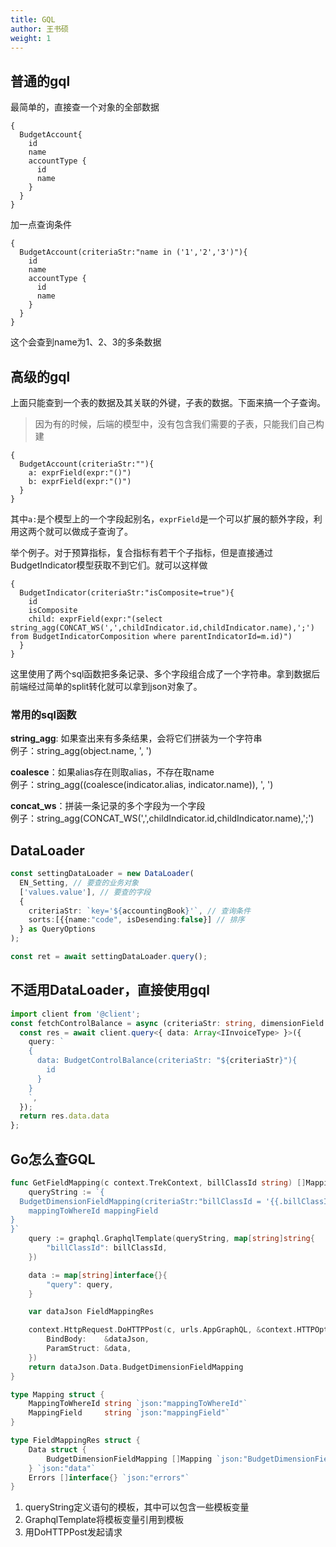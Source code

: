 ```yaml
---
title: GQL
author: 王书硕
weight: 1
---
```

## 普通的gql
最简单的，直接查一个对象的全部数据
```
{
  BudgetAccount{
    id
    name
    accountType {
      id
      name
    }
  }
}
```

加一点查询条件
```
{
  BudgetAccount(criteriaStr:"name in ('1','2','3')"){
    id
    name
    accountType {
      id
      name
    }
  }
}
```
这个会查到name为1、2、3的多条数据

## 高级的gql
上面只能查到一个表的数据及其关联的外键，子表的数据。下面来搞一个子查询。
> 因为有的时候，后端的模型中，没有包含我们需要的子表，只能我们自己构建
```
{
  BudgetAccount(criteriaStr:""){
    a: exprField(expr:"()")
    b: exprField(expr:"()")
  }
}
```
其中`a:`是个模型上的一个字段起别名，`exprField`是一个可以扩展的额外字段，利用这两个就可以做成子查询了。

举个例子。对于预算指标，复合指标有若干个子指标，但是直接通过BudgetIndicator模型获取不到它们。就可以这样做
```
{
  BudgetIndicator(criteriaStr:"isComposite=true"){
    id
    isComposite
    child: exprField(expr:"(select string_agg(CONCAT_WS(',',childIndicator.id,childIndicator.name),';')  from BudgetIndicatorComposition where parentIndicatorId=m.id)")
  }
}
```
这里使用了两个sql函数把多条记录、多个字段组合成了一个字符串。拿到数据后前端经过简单的split转化就可以拿到json对象了。

### 常用的sql函数
**string_agg**: 如果查出来有多条结果，会将它们拼装为一个字符串  
例子：string_agg(object.name, ', ')

**coalesce**：如果alias存在则取alias，不存在取name  
例子：string_agg((coalesce(indicator.alias, indicator.name)), ', ')

**concat_ws**：拼装一条记录的多个字段为一个字段  
例子：string_agg(CONCAT_WS(',',childIndicator.id,childIndicator.name),';')


## DataLoader
```ts
const settingDataLoader = new DataLoader(
  EN_Setting, // 要查的业务对象
  ['values.value'], // 要查的字段
  {
    criteriaStr: `key='${accountingBook}'`, // 查询条件
    sorts:[{{name:"code", isDesending:false}] // 排序
  } as QueryOptions
);

const ret = await settingDataLoader.query();
```

## 不适用DataLoader，直接使用gql
```ts
import client from '@client';
const fetchControlBalance = async (criteriaStr: string, dimensionField: string[]) => {
  const res = await client.query<{ data: Array<IInvoiceType> }>({
    query: `
    {
      data: BudgetControlBalance(criteriaStr: "${criteriaStr}"){
        id
      }
    }
    `,
  });
  return res.data.data
};
```

## Go怎么查GQL
```go
func GetFieldMapping(c context.TrekContext, billClassId string) []Mapping {
	queryString := `{
  BudgetDimensionFieldMapping(criteriaStr:"billClassId = '{{.billClassId}}' and dimensionId = 'FinancialOrg'"){
    mappingToWhereId mappingField
}
}`
	query := graphql.GraphqlTemplate(queryString, map[string]string{
		"billClassId": billClassId,
	})

	data := map[string]interface{}{
		"query": query,
	}

	var dataJson FieldMappingRes

	context.HttpRequest.DoHTTPPost(c, urls.AppGraphQL, &context.HTTPOptions{
		BindBody:    &dataJson,
		ParamStruct: &data,
	})
	return dataJson.Data.BudgetDimensionFieldMapping
}

type Mapping struct {
	MappingToWhereId string `json:"mappingToWhereId"`
	MappingField     string `json:"mappingField"`
}

type FieldMappingRes struct {
	Data struct {
		BudgetDimensionFieldMapping []Mapping `json:"BudgetDimensionFieldMapping"`
	} `json:"data"`
	Errors []interface{} `json:"errors"`
}
```
1. queryString定义语句的模板，其中可以包含一些模板变量
2. GraphqlTemplate将模板变量引用到模板
3. 用DoHTTPPost发起请求